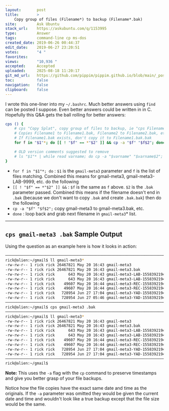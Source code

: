 ```yaml
---
layout:       post
title:        >
    Copy group of files (Filename*) to backup (Filename*.bak)
site:         Ask Ubuntu
stack_url:    https://askubuntu.com/q/1153995
type:         Answer
tags:         command-line cp ms-dos
created_date: 2019-06-26 00:44:37
edit_date:    2019-06-27 23:20:51
votes:        "4 "
favorites:    
views:        "10,936 "
accepted:     Accepted
uploaded:     2025-08-18 11:20:17
git_md_url:   https://github.com/pippim/pippim.github.io/blob/main/_posts/2019/2019-06-26-Copy-group-of-files-_Filename*_-to-backup-_Filename*.bak_.md
toc:          false
navigation:   false
clipboard:    false
---
```


I wrote this one-liner into my `~/.bashrc`. Much better answers using `find` can be posted I suppose. Even better answers could be written in in C. Hopefully this Q&A gets the ball rolling for better answers:



``` bash
cps () {
    # cps "Copy Splat", copy group of files to backup, ie "cps Filename .bak"
    # Copies Filename1 to Filename1.bak, Filename2 to Filename2.bak, etc.
    # If Filename1.bak exists, don't copy it to Filename1.bak.bak
    for f in "$1"*; do [[ ! "$f" == *"$2" ]] && cp -a "$f" "$f$2"; done

    # OLD version comments suggested to remove 
    # ls "$1"* | while read varname; do cp -a "$varname" "$varname$2"; done
}

```
- `for f in "$1"*; do` : `$1` is the `gmail-meta3` parameter and `f` is the list of files matching. Combined this means for gmail-meta3, gmail-meta3-LAB-9999, etc. do the following
- `[[ ! "$f" == *"$2" ]] &&` : `$f` is the same as `f` above. `$2` is the `.bak` parameter passed. Combined this means if the filename doesn't end in `.bak` (because we don't want to copy `.bak` and create `.bak.bak`) then do the following
- `cp -a "$f" "$f$2";` copy gmail-meta3 to gmail-meta3.bak, etc.
- `done` : loop back and grab next filename in `gmail-meta3`* list.


----------

## `cps gmail-meta3 .bak` Sample Output

Using the question as an example here is how it looks in action:

``` bash
───────────────────────────────────────────────────────────────────────────────────────────
rick@alien:~/gmail$ ll gmail-meta3*
-rw-rw-r-- 1 rick rick 26467821 May 20 16:43 gmail-meta3
-rw-rw-r-- 1 rick rick 26467821 May 20 16:43 gmail-meta3.bak
-rw-rw-r-- 1 rick rick      643 May 20 16:43 gmail-meta3-LAB-1558392194-26467821
-rw-rw-r-- 1 rick rick      643 May 20 16:43 gmail-meta3-LAB-1558392194-26467821.bak
-rw-rw-r-- 1 rick rick    49607 May 20 16:44 gmail-meta3-REC-1558392194-26467821
-rw-rw-r-- 1 rick rick    49607 May 20 16:44 gmail-meta3-REC-1558392194-26467821.bak
-rw-rw-r-- 1 rick rick   728954 Jun 27 17:04 gmail-meta3-YAD-1558392194-26467821
-rw-rw-r-- 1 rick rick   728954 Jun 27 05:46 gmail-meta3-YAD-1558392194-26467821.bak
───────────────────────────────────────────────────────────────────────────────────────────
rick@alien:~/gmail$ cps gmail-meta3 .bak
───────────────────────────────────────────────────────────────────────────────────────────
rick@alien:~/gmail$ ll gmail-meta3*
-rw-rw-r-- 1 rick rick 26467821 May 20 16:43 gmail-meta3
-rw-rw-r-- 1 rick rick 26467821 May 20 16:43 gmail-meta3.bak
-rw-rw-r-- 1 rick rick      643 May 20 16:43 gmail-meta3-LAB-1558392194-26467821
-rw-rw-r-- 1 rick rick      643 May 20 16:43 gmail-meta3-LAB-1558392194-26467821.bak
-rw-rw-r-- 1 rick rick    49607 May 20 16:44 gmail-meta3-REC-1558392194-26467821
-rw-rw-r-- 1 rick rick    49607 May 20 16:44 gmail-meta3-REC-1558392194-26467821.bak
-rw-rw-r-- 1 rick rick   728954 Jun 27 17:04 gmail-meta3-YAD-1558392194-26467821
-rw-rw-r-- 1 rick rick   728954 Jun 27 17:04 gmail-meta3-YAD-1558392194-26467821.bak
───────────────────────────────────────────────────────────────────────────────────────────
rick@alien:~/gmail$ 
```

**Note:** This uses the `-a` flag with the `cp` command to preserve timestamps and give you better grasp of your file backups.

Notice how the file copies have the exact same date and time as the originals. If the `-a` parameter was omitted they would be given the current date and time and wouldn't look like a true backup except that the file size would be the same.

